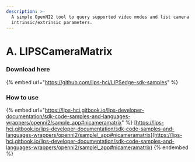 ```yaml
---
description: >-
  A simple OpenNI2 tool to query supported video modes and list camera
  intrinsic/extrinsic parameters.
---
```


# A. LIPSCameraMatrix

### Download here

{% embed url="https://github.com/lips-hci/LIPSedge-sdk-samples" %}

### How to use

{% embed url="https://lips-hci.gitbook.io/lips-developer-documentation/sdk-code-samples-and-languages-wrappers/openni2/sample_app#nicameramatrix" %}
[https://lips-hci.gitbook.io/lips-developer-documentation/sdk-code-samples-and-languages-wrappers/openni2/sample\_app#nicameramatrix](https://lips-hci.gitbook.io/lips-developer-documentation/sdk-code-samples-and-languages-wrappers/openni2/sample\_app#nicameramatrix)
{% endembed %}
